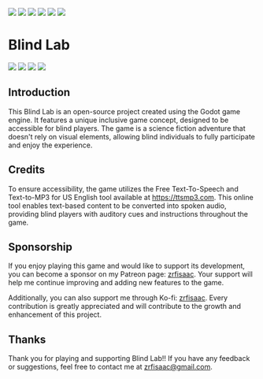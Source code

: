 [//]: # (# [ zrfisaac ])

[//]: # (# [ about ])
[//]: # (# - author : Isaac Santana)
[//]: # (# . - email : zrfisaac@gmail.com)
[//]: # (# . - site : zrfisaac.github.io)

[//]: # (# [ markdown ])

[//]: # (# - language)
[![](https://img.shields.io/badge/english--4d65b4?style=for-the-badge)](README.en-US.md)
[![](https://img.shields.io/badge/español--fb6b1d?style=for-the-badge)](README.es-ES.md)
[![](https://img.shields.io/badge/français--8fd3ff?style=for-the-badge)](README.fr-FR.md)
[![](https://img.shields.io/badge/italiano--239063?style=for-the-badge)](README.it-IT.md)
[![](https://img.shields.io/badge/português--f9c22b?style=for-the-badge)](README.pt-BR.md)
[![](https://img.shields.io/badge/日本語--905ea9?style=for-the-badge)](README.ja-JP.md)

[//]: # (# - title)

# Blind Lab

[![](https://img.shields.io/badge/alfa-0.0.1-blue?style=flat-square&logoColor=white)](#)
[![](https://img.shields.io/badge/godot-4.0.3-blue?style=flat-square&logo=godotengine&logoColor=white)](#)
[![](https://img.shields.io/badge/patreon-$-ff69b4?logo=patreon&style=flat-square&logoColor=white)](#)
[![](https://img.shields.io/badge/ko--fi-$-ff69b4?logo=kofi&style=flat-square&logoColor=white)](#)

[//]: # (# - introduction)
## Introduction

This Blind Lab is an open-source project created using the Godot game engine. It features a unique inclusive game concept, designed to be accessible for blind players. The game is a science fiction adventure that doesn't rely on visual elements, allowing blind individuals to fully participate and enjoy the experience.

[//]: # (# - credit)
## Credits

To ensure accessibility, the game utilizes the Free Text-To-Speech and Text-to-MP3 for US English tool available at https://ttsmp3.com. This online tool enables text-based content to be converted into spoken audio, providing blind players with auditory cues and instructions throughout the game.

[//]: # (# - Sponsorship)
## Sponsorship

If you enjoy playing this game and would like to support its development, you can become a sponsor on my Patreon page: [zrfisaac](https://www.patreon.com/zrfisaac). Your support will help me continue improving and adding new features to the game.

Additionally, you can also support me through Ko-fi: [zrfisaac](https://ko-fi.com/zrfisaac). Every contribution is greatly appreciated and will contribute to the growth and enhancement of this project.

[//]: # (# - thank)
## Thanks

Thank you for playing and supporting Blind Lab!! If you have any feedback or suggestions, feel free to contact me at zrfisaac@gmail.com.
